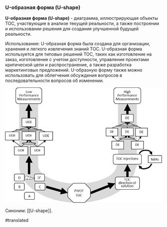 ### U-образная форма (U-shape)

**U-образная форма (U-shape)** - диаграмма, иллюстрирующая объекты TOC, участвующие в анализе текущей реальности, а также построении и использовании решения для создания улучшенной будущей реальности.

Использование: U-образная форма была создана для организации, хранения и легкого извлечения знаний ТОС. U-образная форма используется для типовых решений TOC, таких как изготовление на заказ, изготовление с учетом доступности, управление проектами критической цепи и распространение, а также разработка маркетинговых предложений. U-образную форму также можно использовать для облегчения обсуждения вопросов в последовательности вопросов об изменении.

![](images/image131.png)

Синоним: [[U-shape]].

#translated
